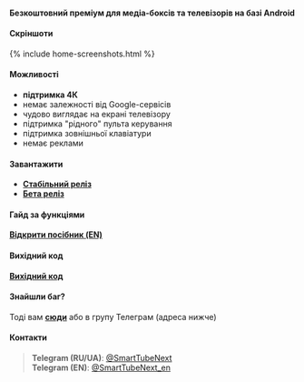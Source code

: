 #### Безкоштовний преміум для медіа-боксів та телевізорів на базі Android

<!-- Ця програма нагадує рідну програму [__YouTube for Android TV__](https://play.google.com/store/apps/details?id=com.google.android.youtube.tv), але з деякими змінами ( див. нижче). -->

#### Скріншоти
{% include home-screenshots.html %}

#### Можливості
- __підтримка 4К__
- немає залежності від Google-сервісів
- чудово виглядає на екрані телевізору
- підтримка "рідного" пульта керування
- підтримка зовнішньої клавіатури
- немає реклами

<a name="releases-section"/>

#### Завантажити
- __[Стабільний реліз]({{site.binaries.unified}})__
- __[Бета реліз]({{site.binaries.unified_beta}})__

#### Гайд за функціями

__[Відкрити посібник (EN)](https://github.com/yuliskov/SmartTubeNext#device-support)__

<a name="source-code-section"/>

#### Вихідний код
<!-- - __[YouTube Kids]({{site.binaries.kids}})__ -->
<!-- - [YouTube LIVE]({{site.binaries.Live}}) -->
__[Вихідний код](https://github.com/yuliskov/SmartTubeNext)__
<!-- - [Доп. apk]({{site.xwalk_libs}}) -->
<!-- - [MiTV2 версія]({{site.binaries.MiTV2}}) -->
<!-- - [Mystery версія]({{site.binaries.MiTV2}}) -->
<!-- - [Всі релізи](https://github.com/yuliskov/SmartYouTubeTV/releases) -->

<!-- #### Що вибрати? -->

<!-- __Стабільний__ реліз орієнтований на невибагливих користувачів. -->
<!-- __Бета__ реліз орієнтований на просунутих користувачів, які хочуть мати 4К та безліч налаштувань. -->
<!-- Вона містить чотири лаунчери: Pro Main, Pro Alt, Lite Main та Lite Alt. В обох Pro є підтримка АФР та 60фпс. У Lite цього немає, але відео відкриваються швидше. Для оптимального варіанта раджу спробувати їх усі. -->

<!-- __YouTube Kids__ - це сервіс відеоконтенту для дітей дошкільного віку. [Більш інформації](https://kids.youtube.com) -->

<!-- __YouTube LIVE__ версія - перегляд тв каналів на вашому пристрої. У багатьох країнах не доступна. [Більш інформації](https://tv.youtube.com) -->

<!-- __MiTV2__ і __Mystery__ версії розроблені спеціально для однойменних пристроїв, але ви також можете спробувати їх. -->

<!-- __Доп. apk__ - це движки висновку висновку. Використовуються в 1080 та 4K alt версіях. Качайте їх тільки в тому випадку, якщо сама програма не в змозі їх поставити. -->

#### Знайшли баг?
Тоді вам __[сюди](https://github.com/yuliskov/SmartTubeNext/issues)__ або в групу Телеграм (адреса нижче)

<!-- #### Дякуємо за допомогу
- __[WolfganP](https://github.com/WolfganP)__ (README)
- __[javierpz](https://github.com/javierpz)__ (cast fix)
- __[TheRMaverick](https://github.com/TheRMaverick)__ (German language)
- __[Maikell84](https://github.com/Maikell84)__ (misc fixes) -->

<!-- #### Розробник
- __[yuliskov](https://github.com/yuliskov)__ -->

#### Контакти
> __Telegram (RU/UA)__: [@SmartTubeNext](http://t.me/SmartTubeRU)  
> __Telegram (EN)__: [@SmartTubeNext_en](http://t.me/SmartTubeEN)  

<!-- > __Пошта__: {{site.email2}} -->
